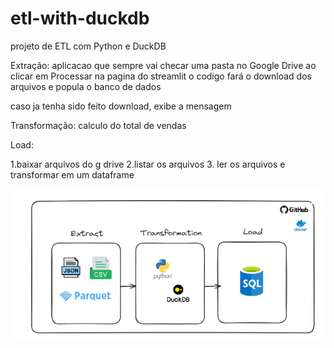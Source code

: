 # etl-with-duckdb
projeto de ETL com Python e DuckDB

Extração:
aplicacao que sempre vai checar uma pasta no Google Drive
ao clicar em Processar na pagina do streamlit
o codigo fará o download dos arquivos 
e popula o banco de dados

caso ja tenha sido feito download, exibe a mensagem

Transformação:
calculo do total de vendas

Load:

1.baixar arquivos do g drive
2.listar os arquivos
3. ler os arquivos e transformar em um dataframe


![Arquitetura](image.png)